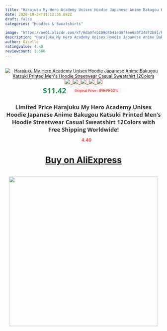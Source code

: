 ```yaml
---
title: "Harajuku My Hero Academy Unisex Hoodie Japanese Anime Bakugou Katsuki Printed Men's Hoodie Streetwear Casual Sweatshirt 12Colors"
date: 2020-10-24T11:12:36.892Z
draft: false
categories: "Hoodies & Sweatshirts"

image: "https://ae01.alicdn.com/kf/Hda0fe5109d4b41ed9ffee9a0f248f2b8l/Harajuku-My-Hero-Academy-Unisex-Hoodie-Japanese-Anime-Bakugou-Katsuki-Printed-Men-s-Hoodie-Streetwear-Casual.jpg"
description: "Harajuku My Hero Academy Unisex Hoodie Japanese Anime Bakugou Katsuki Printed Men's Hoodie Streetwear Casual Sweatshirt 12Colors"
author: Giselle
ratingvalue: 4.40
reviewcount: 1.666
---
```

<br>
<div style="text-align: center;">
<a href="https://s.click.aliexpress.com/e/_A0KyTL" target="_blank" rel="nofollow noopener noreferrer"><img alt="Harajuku My Hero Academy Unisex Hoodie Japanese Anime Bakugou Katsuki Printed Men's Hoodie Streetwear Casual Sweatshirt 12Colors" class="magnifier-image" src="https://ae01.alicdn.com/kf/Hda0fe5109d4b41ed9ffee9a0f248f2b8l/Harajuku-My-Hero-Academy-Unisex-Hoodie-Japanese-Anime-Bakugou-Katsuki-Printed-Men-s-Hoodie-Streetwear-Casual.jpg_640x640.jpg">
<br>
<img style="border:1px solid salmon" src="https://ae01.alicdn.com/kf/Hda0fe5109d4b41ed9ffee9a0f248f2b8l/Harajuku-My-Hero-Academy-Unisex-Hoodie-Japanese-Anime-Bakugou-Katsuki-Printed-Men-s-Hoodie-Streetwear-Casual.jpg_120x120.jpg">&nbsp;&nbsp;<img style="border:1px solid salmon" src="https://ae01.alicdn.com/kf/H5bb908512a174fe98988262dcd90377bg/Harajuku-My-Hero-Academy-Unisex-Hoodie-Japanese-Anime-Bakugou-Katsuki-Printed-Men-s-Hoodie-Streetwear-Casual.jpg_120x120.jpg">&nbsp;&nbsp;<img style="border:1px solid salmon" src="https://ae01.alicdn.com/kf/H8b37f68c57d8433d8681bd6f2870b1d83/Harajuku-My-Hero-Academy-Unisex-Hoodie-Japanese-Anime-Bakugou-Katsuki-Printed-Men-s-Hoodie-Streetwear-Casual.jpg_120x120.jpg">&nbsp;&nbsp;<img style="border:1px solid salmon" src="https://ae01.alicdn.com/kf/H9f767773a5d94555bfe7669df3deb3e90/Harajuku-My-Hero-Academy-Unisex-Hoodie-Japanese-Anime-Bakugou-Katsuki-Printed-Men-s-Hoodie-Streetwear-Casual.jpg_120x120.jpg">&nbsp;&nbsp;<img style="border:1px solid salmon" src="https://ae01.alicdn.com/kf/H4b39aa5f62e84e44b6b8c978d7f00634s/Harajuku-My-Hero-Academy-Unisex-Hoodie-Japanese-Anime-Bakugou-Katsuki-Printed-Men-s-Hoodie-Streetwear-Casual.jpg_120x120.jpg"></a></div><br0>
<div style="text-align: center;"><span style="background-color: white; border: 0px; box-sizing: border-box; color: seagreen; display: inline-block; font-family: &quot;open sans&quot; , &quot;arial&quot; , &quot;helvetica&quot; , sans-serif , &quot;heiti&quot;; font-size: 24px; font-stretch: inherit; font-weight: 700; line-height: inherit; margin: 0px 10px 0px 0px; padding: 0px; vertical-align: middle;">$11.42 </span>
<span style="background: rgb(255 , 241 , 241); border-radius: 3px; border: 0px; box-sizing: border-box; color: #ff4747; display: inline-block; font-family: inherit; font-size: 12px; font-stretch: inherit; font-style: inherit; font-variant: inherit; font-weight: 600; line-height: inherit; margin: 0px; padding: 2px 5px; transform: scale(0.9); vertical-align: middle;">Original Price : <b style="text-decoration: line-through;">$16.79 </b> 32%&nbsp;&nbsp;</span></div>
<h1 style="color: #333333; display: inline-block; font-family: &quot;open sans&quot; , &quot;arial&quot; , &quot;helvetica&quot; , sans-serif , &quot;heiti&quot;; font-size: 18px; font-stretch: inherit; font-weight: 700; text-align: center;">Limited Price Harajuku My Hero Academy Unisex Hoodie Japanese Anime Bakugou Katsuki Printed Men's Hoodie Streetwear Casual Sweatshirt 12Colors with Free Shipping Worldwide!</h1>
<div style="color: #ff4747; text-align: center;">
<img src="https://4.bp.blogspot.com/-M0ZcTcb-5uY/XleCXlxnR4I/AAAAAAAAAEc/OrjgMkXV1oMQFaCRZj5HQwOCBcu3w1FegCPcBGAYYCw/s1600/star.png" style="height: 15px;">&nbsp;<b>4.40</b></div>
<div class="button_cont" align="center"><a class="buynow_a" href="https://s.click.aliexpress.com/e/_A0KyTL" target="_blank" rel="nofollow noopener noreferrer"><H1>Buy on AliExpress</H1></a></div><br>
<div class="separator" style="clear: both; text-align: center;">
<img src="https://lh3.googleusercontent.com/-pTy5HemUv9M/XlePHvY0dAI/AAAAAAAAAE4/0nX5iRUoIWY8eMW9Dpxeirr157OZliDIgCLcBGAsYHQ/s1600/badge.gif" width="480">
</div>
